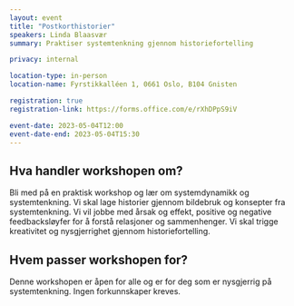 ```yaml
---
layout: event
title: "Postkorthistorier"
speakers: Linda Blaasvær 
summary: Praktiser systemtenkning gjennom historiefortelling

privacy: internal

location-type: in-person
location-name: Fyrstikkalléen 1, 0661 Oslo, B104 Gnisten

registration: true
registration-link: https://forms.office.com/e/rXhDPpS9iV

event-date: 2023-05-04T12:00
event-date-end: 2023-05-04T15:30
---
```

## Hva handler workshopen om?
Bli med på en praktisk workshop og lær om systemdynamikk og systemtenkning.
Vi skal lage historier gjennom bildebruk og konsepter fra systemtenkning. Vi vil jobbe med årsak og effekt, positive og negative feedbacksløyfer for å forstå relasjoner og sammenhenger. Vi skal trigge kreativitet og nysgjerrighet gjennom historiefortelling.

## Hvem passer workshopen for?
Denne workshopen er åpen for alle og er for deg som er nysgjerrig på systemtenkning. Ingen forkunnskaper kreves.
